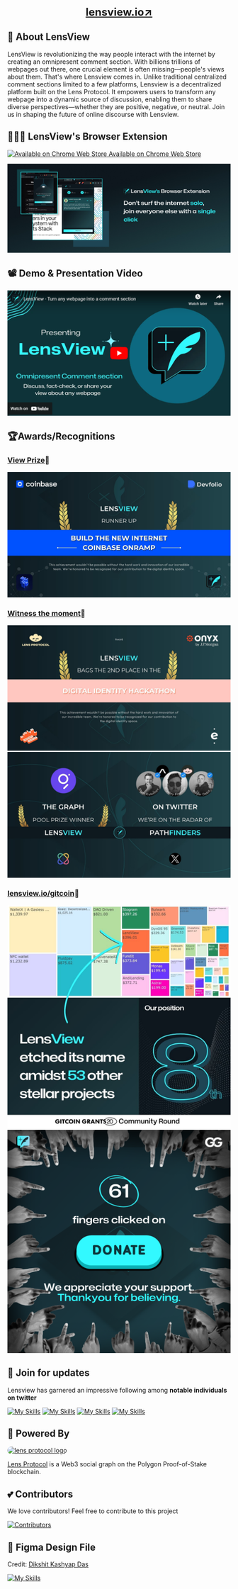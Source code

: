 <br>
<div align="center">
    <a href="https://lensview.io/" style="font-size: x-large" target="_blank"><b>lensview.io↗️</b></a>
</div>

## 🌿 About LensView

LensView is revolutionizing the way people interact with the internet by creating an omnipresent comment section. With billions trillions of webpages out there, one crucial element is often missing—people's views about them. That's where Lensview comes in. Unlike traditional centralized comment sections limited to a few platforms, Lensview is a decentralized platform built on the Lens Protocol. It empowers users to transform any webpage into a dynamic source of discussion, enabling them to share diverse perspectives—whether they are positive, negative, or neutral. Join us in shaping the future of online discourse with Lensview.

## 🏄🏿‍♂️ LensView's Browser Extension

<a href="https://chromewebstore.google.com/detail/lensview/bhbcbfcabkodjhgkjccnoflnffcfkfnd" target="_blank" rel="noreferrer">
   <img alt="Available on Chrome Web Store" src="https://miro.medium.com/v2/resize:fit:379/1*LPpOEvAjDGOz0AY0mnPW0A.png" width="26">
    Available on Chrome Web Store
</a>

![lensview extension](images/lensview-extension.jpg)

## 📽️ Demo & Presentation Video
<a href="https://www.youtube.com/watch?v=k5HQXqcYkRA"  target="_blank">
<img src="images/demo.png" alt="lensview demo"/>
</a>


## 🏆Awards/Recognitions

### <a href="https://devfolio.co/projects/lensview-70b2"  target="_blank">View Prize</a>🔗

![coinbase-prize.jpg](images/coinbase-prize.jpg)

### <a href="https://www.youtube.com/watch?v=O5WXx-31A9I&t=2790s"  target="_blank">Witness the moment</a>🔗

![encode-prize.jpg](images/encode-prize.jpg)
![eth-global.jpg](images/eth-global.jpg)

### <a href="https://lensview.io/gitcoin"  target="_blank">lensview.io/gitcoin</a>🔗

[//]: # (### [lensview.io/gitcoin]&#40;https://lensview.io/gitcoin&#41;🔗)

![gitcoin1.jpg](images/gitcoin1.jpg)
![gitcoin2.png](images/gitcoin2.png)


## 🌟 Join for updates

Lensview has garnered an impressive following among <b>notable individuals on twitter</b>

[![My Skills](https://skillicons.dev/icons?i=twitter)](https://twitter.com/lensviewio)
[![My Skills](https://skillicons.dev/icons?i=linkedin)](https://www.linkedin.com/company/lensviewio/)
[![My Skills](https://skillicons.dev/icons?i=discord)](https://discord.com/invite/ZB6snNmTnh)
[![My Skills](https://skillicons.dev/icons?i=instagram)](https://www.instagram.com/lensview.lens/)

## 💪 Powered By

<a href="https://www.lens.xyz/">
<img src="https://i.postimg.cc/g2P3fDpg/Icon-Black-1x.png" width="60px" style="border-radius: 10px" alt="lens protocol logo" />
</a>

<a href="https://github.com/lens-protocol/core.git">Lens Protocol</a>  is a Web3 social graph on the Polygon
Proof-of-Stake blockchain.


## 💕 Contributors

We love contributors! Feel free to contribute to this project

<a href="https://github.com/BlockchainKami/lensview-beta/graphs/contributors">
  <img src="https://contrib.rocks/image?repo=BlockchainKami/lensview-beta" alt="Contributors" />
</a>

## 🎨 Figma Design File

Credit: <a href="https://www.linkedin.com/in/dikshit-kashyap-das-711538161?lipi=urn%3Ali%3Apage%3Ad_flagship3_profile_view_base_contact_details%3BEz52q8wQQPKgAv1v0dMtPQ%3D%3D">
Dikshit Kashyap Das</a>

[![My Skills](https://skillicons.dev/icons?i=figma)](https://www.figma.com/file/OXOB88OAsHzfeMNy1SpLY8/Lensview-Design?type=design&node-id=774%3A478&mode=design&t=7WqhAbHBrgqph40y-1)
